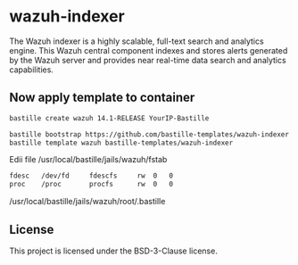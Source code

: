 # wazuh-indexer
The Wazuh indexer is a highly scalable, full-text search and analytics engine. This Wazuh central component indexes and stores alerts generated by the Wazuh server and provides near real-time data search and analytics capabilities.

## Now apply template to container
```sh
bastille create wazuh 14.1-RELEASE YourIP-Bastille

bastille bootstrap https://github.com/bastille-templates/wazuh-indexer
bastille template wazuh bastille-templates/wazuh-indexer
```
Edii file /usr/local/bastille/jails/wazuh/fstab
```sh
fdesc	/dev/fd		fdescfs		rw	0	0
proc	/proc		procfs		rw	0	0
```
/usr/local/bastille/jails/wazuh/root/.bastille
## License
This project is licensed under the BSD-3-Clause license.